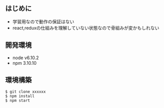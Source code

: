 ## はじめに

* 学習用なので動作の保証はない
* react,reduxの仕組みを理解していない状態なので骨組みが変かもしれない


## 開発環境

* node v6.10.2
* npm 3.10.10


## 環境構築

```
$ git clone xxxxxx
$ npm install
$ npm start
```
